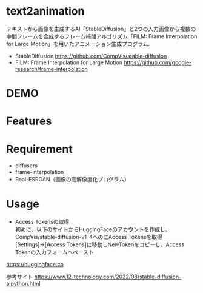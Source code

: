 # text2animation
テキストから画像を生成するAI「StableDiffusion」と2つの入力画像から複数の中間フレームを合成するフレーム補間アルゴリズム「FILM: Frame Interpolation for Large Motion」を用いたアニメーション生成プログラム.

* StableDiffusion
https://github.com/CompVis/stable-diffusion
* FILM: Frame Interpolation for Large Motion
https://github.com/google-research/frame-interpolation

# DEMO



# Features


# Requirement

* diffusers
* frame-interpolation
* Real-ESRGAN（画像の高解像度化プログラム）

# Usage
* Access Tokensの取得<br>
初めに、以下のサイトからHuggingFaceのアカウントを作成し、CompVis/stable-diffusion-v1-4へのにAccess Tokensを取得<br>
[Settings]->[Access Tokens]に移動しNewTokenをコピーし、Access Tokenの入力フォームへペースト

https://huggingface.co

参考サイト
https://www.12-technology.com/2022/08/stable-diffusion-aipython.html
